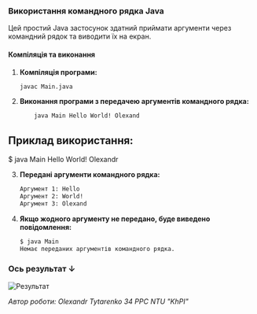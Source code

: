 ### Використання командного рядка Java

Цей простий Java застосунок здатний приймати аргументи через командний рядок та виводити їх на екран.

#### Компіляція та виконання

1. **Компіляція програми:**
   ```bash
   javac Main.java
    ```

2. **Виконання програми з передачею аргументів командного рядка:**

    ```bash
        java Main Hello World! Olexand
    ```

## Приклад використання:

$ java Main Hello World! Olexandr 

3. **Передані аргументи командного рядка:**

    ```bash
    Аргумент 1: Hello
    Аргумент 2: World!
    Аргумент 3: Olexand
    ```

4. **Якщо жодного аргументу не передано, буде виведено повідомлення:**

    ```bash
    $ java Main
    Немає переданих аргументів командного рядка.
    ```

### Ось результат ↓

![Результат](/images.png/1.png)


*Автор роботи: Olexandr Tytarenko 34  PPC NTU "KhPI"*
